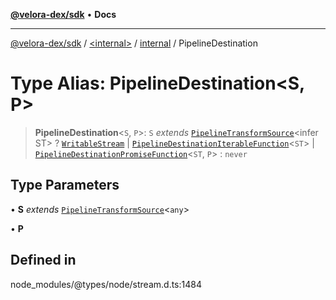 [**@velora-dex/sdk**](../../../../README.md) • **Docs**

***

[@velora-dex/sdk](../../../../globals.md) / [\<internal\>](../../../README.md) / [internal](../README.md) / PipelineDestination

# Type Alias: PipelineDestination\<S, P\>

> **PipelineDestination**\<`S`, `P`\>: `S` *extends* [`PipelineTransformSource`](PipelineTransformSource.md)\<infer ST\> ? [`WritableStream`](../../../interfaces/WritableStream.md) \| [`PipelineDestinationIterableFunction`](PipelineDestinationIterableFunction.md)\<`ST`\> \| [`PipelineDestinationPromiseFunction`](PipelineDestinationPromiseFunction.md)\<`ST`, `P`\> : `never`

## Type Parameters

• **S** *extends* [`PipelineTransformSource`](PipelineTransformSource.md)\<`any`\>

• **P**

## Defined in

node\_modules/@types/node/stream.d.ts:1484
